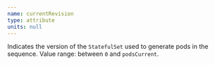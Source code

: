 ```yaml
---
name: currentRevision
type: attribute
units: null
---
```


Indicates the version of the `StatefulSet` used to generate pods in the sequence. Value range: between `0` and `podsCurrent`.
